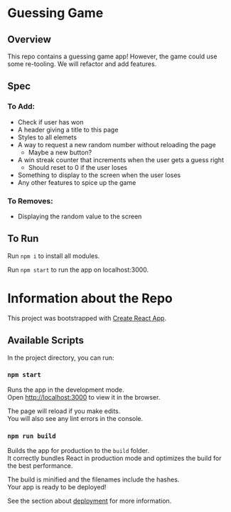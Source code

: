 # Guessing Game

## Overview

This repo contains a guessing game app! However, the game could use some re-tooling. We will refactor and add features.

## Spec

### To Add:

- Check if user has won
- A header giving a title to this page
- Styles to all elemets
- A way to request a new random number without reloading the page
  - Maybe a new button?
- A win streak counter that increments when the user gets a guess right
  - Should reset to 0 if the user loses
- Something to display to the screen when the user loses
- Any other features to spice up the game

### To Removes:

- Displaying the random value to the screen

## To Run

Run `npm i` to install all modules.

Run `npm start` to run the app on localhost:3000.

# Information about the Repo

This project was bootstrapped with [Create React App](https://github.com/facebook/create-react-app).

## Available Scripts

In the project directory, you can run:

### `npm start`

Runs the app in the development mode.<br>
Open [http://localhost:3000](http://localhost:3000) to view it in the browser.

The page will reload if you make edits.<br>
You will also see any lint errors in the console.

### `npm run build`

Builds the app for production to the `build` folder.<br>
It correctly bundles React in production mode and optimizes the build for the best performance.

The build is minified and the filenames include the hashes.<br>
Your app is ready to be deployed!

See the section about [deployment](https://facebook.github.io/create-react-app/docs/deployment) for more information.
